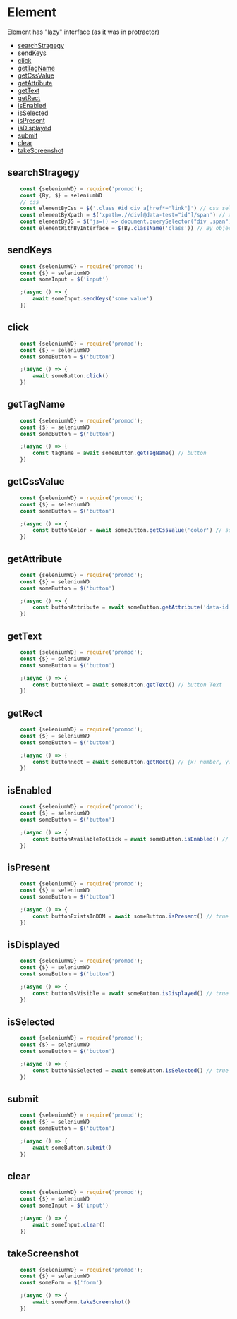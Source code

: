 # Element
Element has "lazy" interface (as it was in protractor)

- [searchStragegy](#searchstragegy)
- [sendKeys](#sendkeys)
- [click](#click)
- [getTagName](#gettagname)
- [getCssValue](#getcssvalue)
- [getAttribute](#getattribute)
- [getText](#gettext)
- [getRect](#getrect)
- [isEnabled](#isenabled)
- [isSelected](#isselected)
- [isPresent](#ispresent)
- [isDisplayed](#isdisplayed)
- [submit](#submit)
- [clear](#clear)
- [takeScreenshot](#takescreenshot)


## searchStragegy
```js
	const {seleniumWD} = require('promod');
	const {By, $} = seleniumWD
	// css
	const elementByCss = $('.class #id div a[href*="link"]') // css selector
	const elementByXpath = $('xpath=.//div[@data-test="id"]/span') // xpath selector
	const elementByJS = $('js=() => document.querySelector("div .span")') // js selector
	const elementWithByInterface = $(By.className('class')) // By object interface
```

## sendKeys
```js
	const {seleniumWD} = require('promod');
	const {$} = seleniumWD
	const someInput = $('input')

	;(async () => {
		await someInput.sendKeys('some value')
	})
```

## click
```js
	const {seleniumWD} = require('promod');
	const {$} = seleniumWD
	const someButton = $('button')

	;(async () => {
		await someButton.click()
	})
```

## getTagName
```js
	const {seleniumWD} = require('promod');
	const {$} = seleniumWD
	const someButton = $('button')

	;(async () => {
		const tagName = await someButton.getTagName() // button
	})
```

## getCssValue
```js
	const {seleniumWD} = require('promod');
	const {$} = seleniumWD
	const someButton = $('button')

	;(async () => {
		const buttonColor = await someButton.getCssValue('color') // some color
	})
```

## getAttribute
```js
	const {seleniumWD} = require('promod');
	const {$} = seleniumWD
	const someButton = $('button')

	;(async () => {
		const buttonAttribute = await someButton.getAttribute('data-id') // value of data-id attribute
	})
```

## getText
```js
	const {seleniumWD} = require('promod');
	const {$} = seleniumWD
	const someButton = $('button')

	;(async () => {
		const buttonText = await someButton.getText() // button Text
	})
```

## getRect
```js
	const {seleniumWD} = require('promod');
	const {$} = seleniumWD
	const someButton = $('button')

	;(async () => {
		const buttonRect = await someButton.getRect() // {x: number, y: number, width: number, height: number}
	})
```

## isEnabled
```js
	const {seleniumWD} = require('promod');
	const {$} = seleniumWD
	const someButton = $('button')

	;(async () => {
		const buttonAvailableToClick = await someButton.isEnabled() // true|false
	})
```

## isPresent
```js
	const {seleniumWD} = require('promod');
	const {$} = seleniumWD
	const someButton = $('button')

	;(async () => {
		const buttonExistsInDOM = await someButton.isPresent() // true|false
	})
```

## isDisplayed
```js
	const {seleniumWD} = require('promod');
	const {$} = seleniumWD
	const someButton = $('button')

	;(async () => {
		const buttonIsVisible = await someButton.isDisplayed() // true|false
	})
```

## isSelected
```js
	const {seleniumWD} = require('promod');
	const {$} = seleniumWD
	const someButton = $('button')

	;(async () => {
		const buttonIsSelected = await someButton.isSelected() // true|false
	})
```

## submit
```js
	const {seleniumWD} = require('promod');
	const {$} = seleniumWD
	const someButton = $('button')

	;(async () => {
		await someButton.submit()
	})
```

## clear
```js
	const {seleniumWD} = require('promod');
	const {$} = seleniumWD
	const someInput = $('input')

	;(async () => {
		await someInput.clear()
	})
```

## takeScreenshot
```js
	const {seleniumWD} = require('promod');
	const {$} = seleniumWD
	const someForm = $('form')

	;(async () => {
		await someForm.takeScreenshot()
	})
```